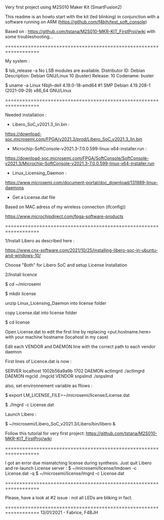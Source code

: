 Very first project using M2S010 Maker Kit (SmartFusion2)


This readme is an howto start with the kit (led blinking) in conjunction with a software running on ARM (https://github.com/f4bjh/test_soft_console)

Based on : https://github.com/tstana/M2S010-MKR-KIT_FirstProj/wiki with some troubleshooting...

==================================================================

My system :

  $ lsb_release -a
  No LSB modules are available.
  Distributor ID:	Debian
  Description:	Debian GNU/Linux 10 (buster)
  Release:	10
  Codename:	buster

  $ uname -a
  Linux f4bjh-dell 4.19.0-18-amd64 #1 SMP Debian 4.19.208-1 (2021-09-29) x86_64 GNU/Linux

==================================================================

Needed installation :

- Libero_SoC_v2021.3_lin.bin :

https://download-soc.microsemi.com/FPGA/v2021.3/prod/Libero_SoC_v2021.3_lin.bin

- Microchip-SoftConsole-v2021.3-7.0.0.599-linux-x64-installer.run :

https://download-soc.microsemi.com/FPGA/SoftConsole/SoftConsole-v2021.3/Microchip-SoftConsole-v2021.3-7.0.0.599-linux-x64-installer.run

- Linux_Licensing_Daemon :

https://www.microsemi.com/document-portal/doc_download/131989-linux-daemons

- Get a License.dat file

Based on MAC adress of my wireless connection (ifconfig))

https://www.microchipdirect.com/fpga-software-products

==================================================================

1/Install Libero as described here :

https://www.cnx-software.com/2021/10/25/installing-libero-soc-in-ubuntu-and-windows-10/

Choose "Both" for Libero SoC and setup License Installation

2/Install licence

$ cd ~/microsemi

$ mkdir license

unzip Linux_Licensing_Daemon into license folder

copy License.dat into license folder

$ cd license

Open License.dat to edit the first line by replacing <put.hostname.here> with your machine hostname (locahost in my case)

Edit each VENDOR and DAEMON line with the correct path to each vendor daemon

First lines of Licence.dat is now :

SERVER localhost 1002b56a9a9b 1702
DAEMON actlmgrd ./actlmgrd
DAEMON mgcld  ./mgcld
VENDOR snpslmd  ./snpslmd

also, set environnement variable as fllows :

$ export LM_LICENSE_FILE=~/microsemi/license/License.dat

$ ./lmgrd -c License.dat

Launch Libero :

$ ~/microsemi/Libero_SoC_v2021.3/Libero/bin/libero &

Follow this tutorial for very first project:
https://github.com/tstana/M2S010-MKR-KIT_FirstProj/wiki

==================================================================

I got an error due mismatching license during synthesis. Just quit Libero and re-launch License server   :
$ ~/microsemi/license/lmdown -c License.dat -q
$ ~/microsemi/license/lmgrd -c License.dat

==================================================================

Please, have a look at #2 issue : not all LEDs are bliking in fact.


==================================================================
13/01/2021 - Fabrice, F4BJH
